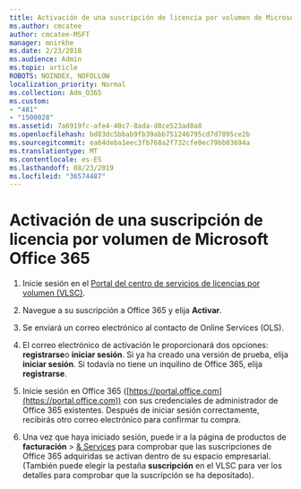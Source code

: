 ```yaml
---
title: Activación de una suscripción de licencia por volumen de Microsoft Office 365
ms.author: cmcatee
author: cmcatee-MSFT
manager: mnirkhe
ms.date: 2/23/2018
ms.audience: Admin
ms.topic: article
ROBOTS: NOINDEX, NOFOLLOW
localization_priority: Normal
ms.collection: Adm_O365
ms.custom:
- "481"
- "1500028"
ms.assetid: 7a6919fc-afe4-40c7-8ada-d8ce523ad8a8
ms.openlocfilehash: bd83dc5bbab9fb39abb751246795cd7d7895ce2b
ms.sourcegitcommit: ea64deba1eec3fb768a2f732cfe0ec79bb03694a
ms.translationtype: MT
ms.contentlocale: es-ES
ms.lasthandoff: 08/23/2019
ms.locfileid: "36574487"
---
```

# <a name="activating-a-microsoft-office-365-volume-license-subscription"></a>Activación de una suscripción de licencia por volumen de Microsoft Office 365

1. Inicie sesión en el [Portal del centro de servicios de licencias por volumen (VLSC)](http://go.microsoft.com/fwlink/p/?LinkId=329762).

2. Navegue a su suscripción a Office 365 y elija **Activar**.

3. Se enviará un correo electrónico al contacto de Online Services (OLS).

4. El correo electrónico de activación le proporcionará dos opciones: **registrarse**o **iniciar sesión**. Si ya ha creado una versión de prueba, elija **iniciar sesión**. Si todavía no tiene un inquilino de Office 365, elija **registrarse**.

5. Inicie sesión en Office 365 ([https://portal.office.com](https://portal.office.com)) con sus credenciales de administrador de Office 365 existentes. Después de iniciar sesión correctamente, recibirás otro correo electrónico para confirmar tu compra.

6. Una vez que haya iniciado sesión, puede ir a la página de productos de **facturación** \> [& Services](https://go.microsoft.com/fwlink/p/?linkid=842054) para comprobar que las suscripciones de Office 365 adquiridas se activan dentro de su espacio empresarial. (También puede elegir la pestaña **suscripción** en el VLSC para ver los detalles para comprobar que la suscripción se ha depositado).